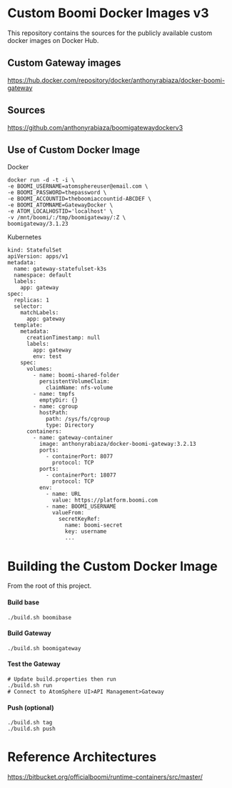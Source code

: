 # Custom Boomi Docker Images v3
This repository contains the sources for the publicly available custom docker images on Docker Hub.

## Custom Gateway images
https://hub.docker.com/repository/docker/anthonyrabiaza/docker-boomi-gateway

## Sources
https://github.com/anthonyrabiaza/boomigatewaydockerv3


## Use of Custom Docker Image

Docker
```
docker run -d -t -i \
-e BOOMI_USERNAME=atomsphereuser@email.com \
-e BOOMI_PASSWORD=thepassword \
-e BOOMI_ACCOUNTID=theboomiaccountid-ABCDEF \
-e BOOMI_ATOMNAME=GatewayDocker \
-e ATOM_LOCALHOSTID='localhost' \
-v /mnt/boomi/:/tmp/boomigateway/:Z \
boomigateway/3.1.23
```

Kubernetes
```
kind: StatefulSet
apiVersion: apps/v1
metadata:
  name: gateway-statefulset-k3s
  namespace: default
  labels:
    app: gateway
spec:
  replicas: 1
  selector:
    matchLabels:
      app: gateway
  template:
    metadata:
      creationTimestamp: null
      labels:
        app: gateway
        env: test
    spec:
      volumes:
        - name: boomi-shared-folder
          persistentVolumeClaim:
            claimName: nfs-volume
        - name: tmpfs
          emptyDir: {}
        - name: cgroup
          hostPath:
            path: /sys/fs/cgroup
            type: Directory
      containers:
        - name: gateway-container
          image: anthonyrabiaza/docker-boomi-gateway:3.2.13
          ports:
            - containerPort: 8077
              protocol: TCP
          ports:
            - containerPort: 18077
              protocol: TCP
          env:
            - name: URL
              value: https://platform.boomi.com
            - name: BOOMI_USERNAME
              valueFrom:
                secretKeyRef:
                  name: boomi-secret
                  key: username
                  ...
```

# Building the Custom Docker Image
From the root of this project.

#### Build base 
    ./build.sh boomibase
#### Build Gateway    
    ./build.sh boomigateway
#### Test the Gateway
    # Update build.properties then run
    ./build.sh run
    # Connect to AtomSphere UI>API Management>Gateway
#### Push (optional)
    ./build.sh tag
    ./build.sh push
    
# Reference Architectures
https://bitbucket.org/officialboomi/runtime-containers/src/master/

